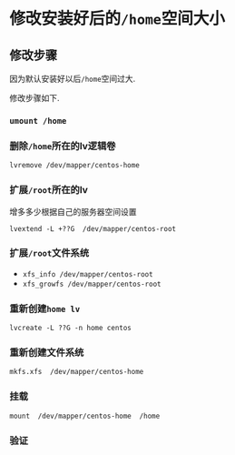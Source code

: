 # 修改安装好后的`/home`空间大小

## 修改步骤

因为默认安装好以后`/home`空间过大.

修改步骤如下.

### `umount /home`

### 删除`/home`所在的lv逻辑卷

`lvremove /dev/mapper/centos-home`

### 扩展`/root`所在的lv 

增多多少根据自己的服务器空间设置

`lvextend -L +??G  /dev/mapper/centos-root`

### 扩展`/root`文件系统

* `xfs_info /dev/mapper/centos-root`
* `xfs_growfs /dev/mapper/centos-root`

### 重新创建`home lv`

`lvcreate -L ??G -n home centos`

### 重新创建文件系统

`mkfs.xfs  /dev/mapper/centos-home`

### 挂载

`mount  /dev/mapper/centos-home  /home`

### 验证